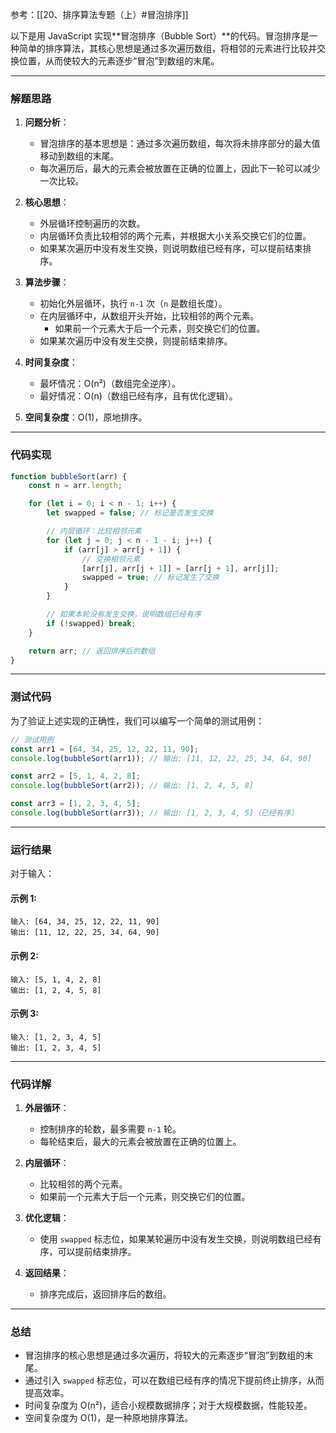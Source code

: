 参考：[[20、排序算法专题（上）#冒泡排序]]

以下是用 JavaScript 实现**冒泡排序（Bubble Sort）**的代码。冒泡排序是一种简单的排序算法，其核心思想是通过多次遍历数组，将相邻的元素进行比较并交换位置，从而使较大的元素逐步“冒泡”到数组的末尾。

---

### **解题思路**

1. **问题分析**：
   - 冒泡排序的基本思想是：通过多次遍历数组，每次将未排序部分的最大值移动到数组的末尾。
   - 每次遍历后，最大的元素会被放置在正确的位置上，因此下一轮可以减少一次比较。

2. **核心思想**：
   - 外层循环控制遍历的次数。
   - 内层循环负责比较相邻的两个元素，并根据大小关系交换它们的位置。
   - 如果某次遍历中没有发生交换，则说明数组已经有序，可以提前结束排序。

3. **算法步骤**：
   - 初始化外层循环，执行 `n-1` 次（`n` 是数组长度）。
   - 在内层循环中，从数组开头开始，比较相邻的两个元素。
     - 如果前一个元素大于后一个元素，则交换它们的位置。
   - 如果某次遍历中没有发生交换，则提前结束排序。

4. **时间复杂度**：
   - 最坏情况：O(n²)（数组完全逆序）。
   - 最好情况：O(n)（数组已经有序，且有优化逻辑）。
5. **空间复杂度**：O(1)，原地排序。

---

### **代码实现**

```javascript
function bubbleSort(arr) {
    const n = arr.length;

    for (let i = 0; i < n - 1; i++) {
        let swapped = false; // 标记是否发生交换

        // 内层循环：比较相邻元素
        for (let j = 0; j < n - 1 - i; j++) {
            if (arr[j] > arr[j + 1]) {
                // 交换相邻元素
                [arr[j], arr[j + 1]] = [arr[j + 1], arr[j]];
                swapped = true; // 标记发生了交换
            }
        }

        // 如果本轮没有发生交换，说明数组已经有序
        if (!swapped) break;
    }

    return arr; // 返回排序后的数组
}
```

---

### **测试代码**

为了验证上述实现的正确性，我们可以编写一个简单的测试用例：

```javascript
// 测试用例
const arr1 = [64, 34, 25, 12, 22, 11, 90];
console.log(bubbleSort(arr1)); // 输出: [11, 12, 22, 25, 34, 64, 90]

const arr2 = [5, 1, 4, 2, 8];
console.log(bubbleSort(arr2)); // 输出: [1, 2, 4, 5, 8]

const arr3 = [1, 2, 3, 4, 5];
console.log(bubbleSort(arr3)); // 输出: [1, 2, 3, 4, 5]（已经有序）
```

---

### **运行结果**

对于输入：
#### 示例 1:
```plaintext
输入: [64, 34, 25, 12, 22, 11, 90]
输出: [11, 12, 22, 25, 34, 64, 90]
```

#### 示例 2:
```plaintext
输入: [5, 1, 4, 2, 8]
输出: [1, 2, 4, 5, 8]
```

#### 示例 3:
```plaintext
输入: [1, 2, 3, 4, 5]
输出: [1, 2, 3, 4, 5]
```

---

### **代码详解**

1. **外层循环**：
   - 控制排序的轮数，最多需要 `n-1` 轮。
   - 每轮结束后，最大的元素会被放置在正确的位置上。

2. **内层循环**：
   - 比较相邻的两个元素。
   - 如果前一个元素大于后一个元素，则交换它们的位置。

3. **优化逻辑**：
   - 使用 `swapped` 标志位，如果某轮遍历中没有发生交换，则说明数组已经有序，可以提前结束排序。

4. **返回结果**：
   - 排序完成后，返回排序后的数组。

---

### **总结**

- 冒泡排序的核心思想是通过多次遍历，将较大的元素逐步“冒泡”到数组的末尾。
- 通过引入 `swapped` 标志位，可以在数组已经有序的情况下提前终止排序，从而提高效率。
- 时间复杂度为 O(n²)，适合小规模数据排序；对于大规模数据，性能较差。
- 空间复杂度为 O(1)，是一种原地排序算法。